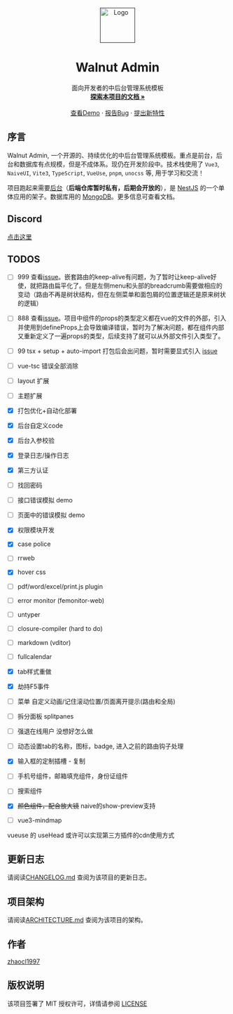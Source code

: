 <!-- PROJECT LOGO -->
<p align="center">
  <a href="">
    <img src="https://github.com/Zhaocl1997/walnut-admin-client/blob/naive-ui/public/assets/logo.png?raw=true" alt="Logo" width="80" height="80">
  </a>

  <h1 align="center">Walnut Admin</h1>
  <p align="center">
    面向开发者的中后台管理系统模板
    <br />
    <a target="_blank" href="https://walnut-admin-doc.netlify.app/"><strong>探索本项目的文档 »</strong></a>
    <br />
    <br />
    <a target="_blank" href="https://www.walnut-admin.com">查看Demo</a>
    ·
    <a target="_blank" href="https://github.com/Zhaocl1997/walnut-admin-client/issues">报告Bug</a>
    ·
    <a target="_blank" href="https://github.com/Zhaocl1997/walnut-admin-client/issues">提出新特性</a>
  </p>

</p>

## 序言

Walnut Admin, 一个开源的、持续优化的中后台管理系统模板。重点是前台，后台和数据库有点规模，但是不成体系。现仍在开发阶段中。技术栈使用了 `Vue3`, `NaiveUI`, `Vite3`, `TypeScript`, `VueUse`, `pnpm`, `unocss` 等, 用于学习和交流！

项目跑起来需要[后台][walnut-admin-server]（**后端仓库暂时私有，后期会开放的**），是 [NestJS][nestjs-url] 的一个单体应用的架子。数据库用的 [MongoDB](https://www.mongodb.com/)。更多信息可查看文档。

## Discord

[点击这里](https://discord.gg/kfVuasVXs2)

## TODOS  

- [ ] 999 查看[issue](https://github.com/vuejs/vue-router-next/issues/626)。嵌套路由的keep-alive有问题，为了暂时让keep-alive好使，就把路由扁平化了。但是左侧menu和头部的breadcrumb需要做相应的变动（路由不再是树状结构，但在左侧菜单和面包屑的位置逻辑还是原来树状的逻辑）

- [ ] 888 查看[issue](https://github.com/vuejs/core/issues/4294)。项目中组件的props的类型定义都在vue的文件的外部，引入并使用到defineProps上会导致编译错误，暂时为了解决问题，都在组件内部又重新定义了一遍props的类型，后续支持了就可以从外部文件引入类型了。

- [ ] 99 tsx + setup + auto-import 打包后会出问题，暂时需要显式引入 [issue](https://github.com/antfu/unplugin-auto-import/issues/75)

- [ ] vue-tsc 错误全部消除  
- [ ] layout 扩展 
- [ ] 主题扩展
- [x] 打包优化+自动化部署
- [x] 后台自定义code
- [x] 后台入参校验
- [x] 登录日志/操作日志
- [x] 第三方认证
- [ ] 找回密码
- [ ] 接口错误模拟 demo
- [ ] 页面中的错误模拟 demo
- [x] 权限模块开发
- [x] case police
- [ ] rrweb
- [x] hover css
- [ ] pdf/word/excel/print.js plugin
- [ ] error monitor (femonitor-web)
- [ ] untyper
- [ ] closure-compiler (hard to do)
- [ ] markdown (vditor)
- [ ] fullcalendar
- [x] tab样式重做
- [x] 劫持F5事件
- [ ] 菜单 自定义动画/记住滚动位置/页面离开提示(路由和全局)
- [ ] 拆分面板 splitpanes
- [ ] 强退在线用户 没想好怎么做
- [ ] 动态设置tab的名称，图标，badge, 进入之前的路由钩子处理
- [x] 输入框的定制插槽 - 复制
- [ ] 手机号组件，邮箱填充组件，身份证组件
- [ ] 搜索组件
- [x] ~~颜色组件，配合放大镜~~ naive的show-preview支持
- [ ] vue3-mindmap

vueuse 的 useHead 或许可以实现第三方插件的cdn使用方式

## 更新日志

请阅读[CHANGELOG.md](./CHANGELOG.md) 查阅为该项目的更新日志。

## 项目架构

请阅读[ARCHITECTURE.md](./ARCHITECTURE.md) 查阅为该项目的架构。


## 作者

[zhaocl1997][author-url]

## 版权说明

该项目签署了 MIT 授权许可，详情请参阅 [LICENSE][license-url]

<!-- links -->

[author-url]: https://github.com/Zhaocl1997
[walnut-admin-client]: https://github.com/Zhaocl1997/walnut-admin-client
[walnut-admin-server]: https://github.com/Zhaocl1997/walnut-admin-server
[license-url]: https://github.com/Zhaocl1997/walnut-admin-client/blob/main/LICENSE

[nestjs-url]: https://docs.nestjs.com/
